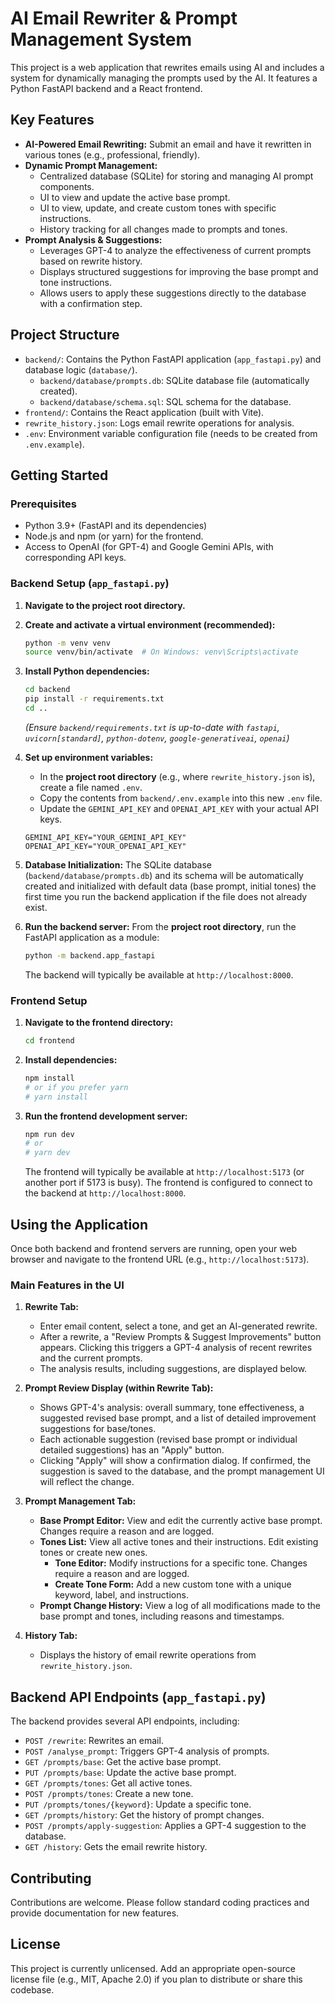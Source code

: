# AI Email Rewriter & Prompt Management System

This project is a web application that rewrites emails using AI and includes a system for dynamically managing the prompts used by the AI. It features a Python FastAPI backend and a React frontend.

## Key Features

*   **AI-Powered Email Rewriting:** Submit an email and have it rewritten in various tones (e.g., professional, friendly).
*   **Dynamic Prompt Management:**
    *   Centralized database (SQLite) for storing and managing AI prompt components.
    *   UI to view and update the active base prompt.
    *   UI to view, update, and create custom tones with specific instructions.
    *   History tracking for all changes made to prompts and tones.
*   **Prompt Analysis & Suggestions:**
    *   Leverages GPT-4 to analyze the effectiveness of current prompts based on rewrite history.
    *   Displays structured suggestions for improving the base prompt and tone instructions.
    *   Allows users to apply these suggestions directly to the database with a confirmation step.

## Project Structure

-   `backend/`: Contains the Python FastAPI application (`app_fastapi.py`) and database logic (`database/`).
    -   `backend/database/prompts.db`: SQLite database file (automatically created).
    -   `backend/database/schema.sql`: SQL schema for the database.
-   `frontend/`: Contains the React application (built with Vite).
-   `rewrite_history.json`: Logs email rewrite operations for analysis.
-   `.env`: Environment variable configuration file (needs to be created from `.env.example`).

## Getting Started

### Prerequisites

-   Python 3.9+ (FastAPI and its dependencies)
-   Node.js and npm (or yarn) for the frontend.
-   Access to OpenAI (for GPT-4) and Google Gemini APIs, with corresponding API keys.

### Backend Setup (`app_fastapi.py`)

1.  **Navigate to the project root directory.**
2.  **Create and activate a virtual environment (recommended):**
    ```bash
    python -m venv venv
    source venv/bin/activate  # On Windows: venv\Scripts\activate
    ```
3.  **Install Python dependencies:**
    ```bash
    cd backend
    pip install -r requirements.txt
    cd ..
    ```
    *(Ensure `backend/requirements.txt` is up-to-date with `fastapi`, `uvicorn[standard]`, `python-dotenv`, `google-generativeai`, `openai`)*

4.  **Set up environment variables:**
    *   In the **project root directory** (e.g., where `rewrite_history.json` is), create a file named `.env`.
    *   Copy the contents from `backend/.env.example` into this new `.env` file.
    *   Update the `GEMINI_API_KEY` and `OPENAI_API_KEY` with your actual API keys.
    ```
    GEMINI_API_KEY="YOUR_GEMINI_API_KEY"
    OPENAI_API_KEY="YOUR_OPENAI_API_KEY"
    ```

5.  **Database Initialization:**
    The SQLite database (`backend/database/prompts.db`) and its schema will be automatically created and initialized with default data (base prompt, initial tones) the first time you run the backend application if the file does not already exist.

6.  **Run the backend server:**
    From the **project root directory**, run the FastAPI application as a module:
    ```bash
    python -m backend.app_fastapi
    ```
    The backend will typically be available at `http://localhost:8000`.

### Frontend Setup

1.  **Navigate to the frontend directory:**
    ```bash
    cd frontend
    ```
2.  **Install dependencies:**
    ```bash
    npm install
    # or if you prefer yarn
    # yarn install
    ```
3.  **Run the frontend development server:**
    ```bash
    npm run dev
    # or
    # yarn dev
    ```
    The frontend will typically be available at `http://localhost:5173` (or another port if 5173 is busy).
    The frontend is configured to connect to the backend at `http://localhost:8000`.

## Using the Application

Once both backend and frontend servers are running, open your web browser and navigate to the frontend URL (e.g., `http://localhost:5173`).

### Main Features in the UI

1.  **Rewrite Tab:**
    *   Enter email content, select a tone, and get an AI-generated rewrite.
    *   After a rewrite, a "Review Prompts & Suggest Improvements" button appears. Clicking this triggers a GPT-4 analysis of recent rewrites and the current prompts.
    *   The analysis results, including suggestions, are displayed below.

2.  **Prompt Review Display (within Rewrite Tab):**
    *   Shows GPT-4's analysis: overall summary, tone effectiveness, a suggested revised base prompt, and a list of detailed improvement suggestions for base/tones.
    *   Each actionable suggestion (revised base prompt or individual detailed suggestions) has an "Apply" button.
    *   Clicking "Apply" will show a confirmation dialog. If confirmed, the suggestion is saved to the database, and the prompt management UI will reflect the change.

3.  **Prompt Management Tab:**
    *   **Base Prompt Editor:** View and edit the currently active base prompt. Changes require a reason and are logged.
    *   **Tones List:** View all active tones and their instructions. Edit existing tones or create new ones.
        *   **Tone Editor:** Modify instructions for a specific tone. Changes require a reason and are logged.
        *   **Create Tone Form:** Add a new custom tone with a unique keyword, label, and instructions.
    *   **Prompt Change History:** View a log of all modifications made to the base prompt and tones, including reasons and timestamps.

4.  **History Tab:**
    *   Displays the history of email rewrite operations from `rewrite_history.json`.

## Backend API Endpoints (`app_fastapi.py`)

The backend provides several API endpoints, including:

*   `POST /rewrite`: Rewrites an email.
*   `POST /analyse_prompt`: Triggers GPT-4 analysis of prompts.
*   `GET /prompts/base`: Get the active base prompt.
*   `PUT /prompts/base`: Update the active base prompt.
*   `GET /prompts/tones`: Get all active tones.
*   `POST /prompts/tones`: Create a new tone.
*   `PUT /prompts/tones/{keyword}`: Update a specific tone.
*   `GET /prompts/history`: Get the history of prompt changes.
*   `POST /prompts/apply-suggestion`: Applies a GPT-4 suggestion to the database.
*   `GET /history`: Gets the email rewrite history.

## Contributing

Contributions are welcome. Please follow standard coding practices and provide documentation for new features.

## License

This project is currently unlicensed. Add an appropriate open-source license file (e.g., MIT, Apache 2.0) if you plan to distribute or share this codebase.
